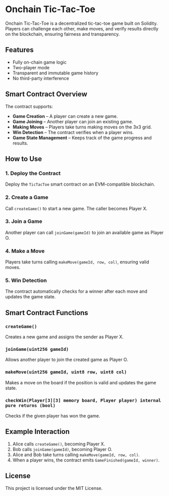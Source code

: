 # Onchain Tic-Tac-Toe

Onchain Tic-Tac-Toe is a decentralized tic-tac-toe game built on Solidity. Players can challenge each other, make moves, and verify results directly on the blockchain, ensuring fairness and transparency.

## Features
- Fully on-chain game logic
- Two-player mode
- Transparent and immutable game history 
- No third-party interference

## Smart Contract Overview
The contract supports:
- **Game Creation** – A player can create a new game. 
- **Game Joining** – Another player can join an existing game.
- **Making Moves** – Players take turns making moves on the 3x3 grid.
- **Win Detection** – The contract verifies when a player wins.
- **Game State Management** – Keeps track of the game progress and results.

## How to Use
### 1. Deploy the Contract
Deploy the `TicTacToe` smart contract on an EVM-compatible blockchain.

### 2. Create a Game
Call `createGame()` to start a new game. The caller becomes Player X.

### 3. Join a Game
Another player can call `joinGame(gameId)` to join an available game as Player O.

### 4. Make a Move
Players take turns calling `makeMove(gameId, row, col)`, ensuring valid moves.

### 5. Win Detection
The contract automatically checks for a winner after each move and updates the game state.

## Smart Contract Functions
### `createGame()`
Creates a new game and assigns the sender as Player X.

### `joinGame(uint256 gameId)`
Allows another player to join the created game as Player O.

### `makeMove(uint256 gameId, uint8 row, uint8 col)`
Makes a move on the board if the position is valid and updates the game state.

### `checkWin(Player[3][3] memory board, Player player) internal pure returns (bool)`
Checks if the given player has won the game.

## Example Interaction
1. Alice calls `createGame()`, becoming Player X.
2. Bob calls `joinGame(gameId)`, becoming Player O.
3. Alice and Bob take turns calling `makeMove(gameId, row, col)`.
4. When a player wins, the contract emits `GameFinished(gameId, winner)`.

## License
This project is licensed under the MIT License.
